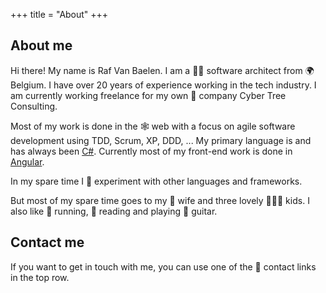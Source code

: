 +++
title = "About"
+++

## About me
Hi there! My name is Raf Van Baelen. I am a 🦸‍♂️ software architect from 🌍 Belgium.
I have over 20 years of experience working in the tech industry. I am currently working freelance for my own 💼 company Cyber Tree Consulting.

Most of my work is done in the 🕸 web with a focus on agile software development using TDD, Scrum, XP, DDD, ...
My primary language is and has always been [C#](https://dotnet.microsoft.com). Currently most of my front-end work is done in [Angular](https://angular.io).

In my spare time I 🧪 experiment with other languages and frameworks.

But most of my spare time goes to my 👩 wife and three lovely 👨‍👩‍👧 kids.
I also like 👟 running, 📘 reading and playing 🎸 guitar.

## Contact me
If you want to get in touch with me, you can use one of the 📧 contact links in the top row.